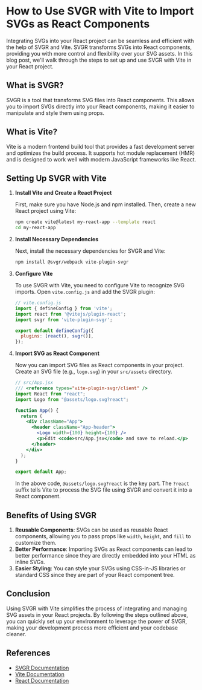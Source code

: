# How to Use SVGR with Vite to Import SVGs as React Components

Integrating SVGs into your React project can be seamless and efficient with the help of SVGR and Vite. SVGR transforms SVGs into React components, providing you with more control and flexibility over your SVG assets. In this blog post, we'll walk through the steps to set up and use SVGR with Vite in your React project.

## What is SVGR?

SVGR is a tool that transforms SVG files into React components. This allows you to import SVGs directly into your React components, making it easier to manipulate and style them using props.

## What is Vite?

Vite is a modern frontend build tool that provides a fast development server and optimizes the build process. It supports hot module replacement (HMR) and is designed to work well with modern JavaScript frameworks like React.

## Setting Up SVGR with Vite

1. **Install Vite and Create a React Project**

   First, make sure you have Node.js and npm installed. Then, create a new React project using Vite:

   ```sh
   npm create vite@latest my-react-app --template react
   cd my-react-app
   ```

2. **Install Necessary Dependencies**

   Next, install the necessary dependencies for SVGR and Vite:

   ```sh
   npm install @svgr/webpack vite-plugin-svgr
   ```

3. **Configure Vite**

   To use SVGR with Vite, you need to configure Vite to recognize SVG imports. Open `vite.config.js` and add the SVGR plugin:

   ```javascript
   // vite.config.js
   import { defineConfig } from 'vite';
   import react from '@vitejs/plugin-react';
   import svgr from 'vite-plugin-svgr';

   export default defineConfig({
     plugins: [react(), svgr()],
   });
   ```

4. **Import SVG as React Component**

   Now you can import SVG files as React components in your project. Create an SVG file (e.g., `logo.svg`) in your `src/assets` directory.

   ```jsx
   // src/App.jsx
   /// <reference types="vite-plugin-svgr/client" />
   import React from "react";
   import Logo from "@assets/logo.svg?react";

   function App() {
     return (
       <div className="App">
         <header className="App-header">
           <Logo width={100} height={100} />
           <p>Edit <code>src/App.jsx</code> and save to reload.</p>
         </header>
       </div>
     );
   }

   export default App;
   ```

   In the above code, `@assets/logo.svg?react` is the key part. The `?react` suffix tells Vite to process the SVG file using SVGR and convert it into a React component.

## Benefits of Using SVGR

1. **Reusable Components**: SVGs can be used as reusable React components, allowing you to pass props like `width`, `height`, and `fill` to customize them.
2. **Better Performance**: Importing SVGs as React components can lead to better performance since they are directly embedded into your HTML as inline SVGs.
3. **Easier Styling**: You can style your SVGs using CSS-in-JS libraries or standard CSS since they are part of your React component tree.

## Conclusion

Using SVGR with Vite simplifies the process of integrating and managing SVG assets in your React projects. By following the steps outlined above, you can quickly set up your environment to leverage the power of SVGR, making your development process more efficient and your codebase cleaner.

## References

- [SVGR Documentation](https://react-svgr.com/docs/getting-started/)
- [Vite Documentation](https://vitejs.dev/guide/)
- [React Documentation](https://reactjs.org/docs/getting-started.html)
